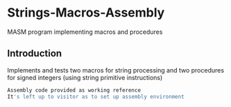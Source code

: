 # Strings-Macros-Assembly
MASM program implementing macros and procedures

## Introduction
Implements and tests two macros for string processing and two procedures for signed integers (using string primitive instructions)

```bash
Assembly code provided as working reference
It's left up to visitor as to set up assembly environment 
```
